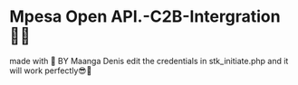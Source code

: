 # Mpesa Open API.-C2B-Intergration👨‍💻
made with 💖 BY Maanga Denis
edit the credentials in stk_initiate.php and it will work perfectly😎🌈
